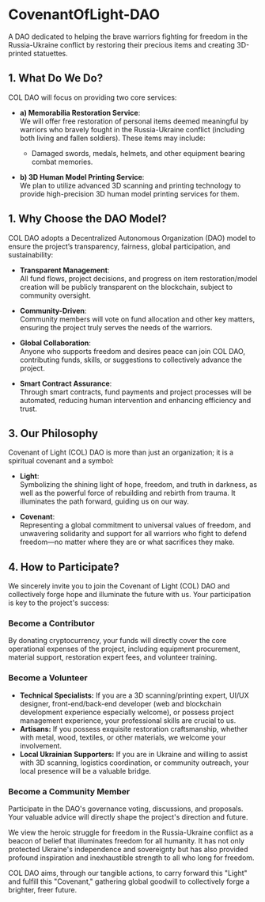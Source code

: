 # CovenantOfLight-DAO

A DAO dedicated to helping the brave warriors fighting for freedom in the Russia-Ukraine conflict by restoring their precious items and creating 3D-printed statuettes.

## 1. What Do We Do?

COL DAO will focus on providing two core services:

- **a) Memorabilia Restoration Service**:  
  We will offer free restoration of personal items deemed meaningful by warriors who bravely fought in the Russia-Ukraine conflict (including both living and fallen soldiers). These items may include:  
  - Damaged swords, medals, helmets, and other equipment bearing combat memories.

- **b) 3D Human Model Printing Service**:  
  We plan to utilize advanced 3D scanning and printing technology to provide high-precision 3D human model printing services for them.

## 1. Why Choose the DAO Model?

COL DAO adopts a Decentralized Autonomous Organization (DAO) model to ensure the project’s transparency, fairness, global participation, and sustainability:

- **Transparent Management**:  
  All fund flows, project decisions, and progress on item restoration/model creation will be publicly transparent on the blockchain, subject to community oversight.

- **Community-Driven**:  
  Community members will vote on fund allocation and other key matters, ensuring the project truly serves the needs of the warriors.

- **Global Collaboration**:  
  Anyone who supports freedom and desires peace can join COL DAO, contributing funds, skills, or suggestions to collectively advance the project.

- **Smart Contract Assurance**:  
  Through smart contracts, fund payments and project processes will be automated, reducing human intervention and enhancing efficiency and trust.

## 3. Our Philosophy

Covenant of Light (COL) DAO is more than just an organization; it is a spiritual covenant and a symbol:

- **Light**:  
  Symbolizing the shining light of hope, freedom, and truth in darkness, as well as the powerful force of rebuilding and rebirth from trauma. It illuminates the path forward, guiding us on our way.

- **Covenant**:  
  Representing a global commitment to universal values of freedom, and unwavering solidarity and support for all warriors who fight to defend freedom—no matter where they are or what sacrifices they make.

## 4. How to Participate?

We sincerely invite you to join the Covenant of Light (COL) DAO and collectively forge hope and illuminate the future with us. Your participation is key to the project's success:

### Become a Contributor

By donating cryptocurrency, your funds will directly cover the core operational expenses of the project, including equipment procurement, material support, restoration expert fees, and volunteer training.

### Become a Volunteer

* **Technical Specialists:** If you are a 3D scanning/printing expert, UI/UX designer, front-end/back-end developer (web and blockchain development experience especially welcome), or possess project management experience, your professional skills are crucial to us.
* **Artisans:** If you possess exquisite restoration craftsmanship, whether with metal, wood, textiles, or other materials, we welcome your involvement.
* **Local Ukrainian Supporters:** If you are in Ukraine and willing to assist with 3D scanning, logistics coordination, or community outreach, your local presence will be a valuable bridge.

### Become a Community Member

Participate in the DAO's governance voting, discussions, and proposals. Your valuable advice will directly shape the project's direction and future.

We view the heroic struggle for freedom in the Russia-Ukraine conflict as a beacon of belief that illuminates freedom for all humanity. It has not only protected Ukraine's independence and sovereignty but has also provided profound inspiration and inexhaustible strength to all who long for freedom.

COL DAO aims, through our tangible actions, to carry forward this "Light" and fulfill this "Covenant," gathering global goodwill to collectively forge a brighter, freer future.
